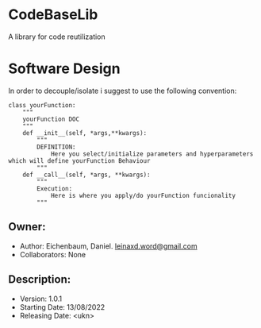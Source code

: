 # CodeBaseLib
A library for code reutilization

# Software Design

In order to decouple/isolate i suggest to use the following convention:

```
class yourFunction:
    """
    yourFunction DOC
    """
    def __init__(self, *args,**kwargs):
        """
        DEFINITION:
            Here you select/initialize parameters and hyperparameters which will define yourFunction Behaviour
        """
    def __call__(self, *args, **kwargs):
        """
        Execution:
            Here is where you apply/do yourFunction funcionality
        """
```

## Owner:
- Author: Eichenbaum, Daniel. leinaxd.word@gmail.com
- Collaborators: None

## Description:
- Version: 1.0.1 
- Starting Date: 13/08/2022
- Releasing Date: \<ukn\>
